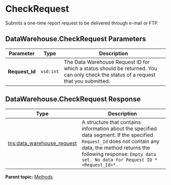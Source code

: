 # CheckRequest

Submits a one-time report request to be delivered through e-mail or FTP.

## DataWarehouse.CheckRequest Parameters

|Parameter|Type|Description|
|---------|----|-----------|
|**Request_Id** |`xsd:int` | The Data Warehouse Request ID for which a status should be returned. You can only check the status of a request that you submitted. |

## DataWarehouse.CheckRequest Response

|Type|Description|
|----|-----------|
| [tns:data_warehouse_request](../data_types/r_data_warehouse_request.md#) | A structure that contains information about the specified data segment. If the specified `Request_Id` does not contain any data, the method returns the following response:  `Empty data set. No data for Request ID *<Request_Id>*.` |

**Parent topic:** [Methods](../methods/c_data_warehouse_methods.md)

